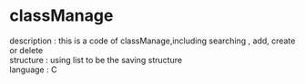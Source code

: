 # classManage     
description : this is a code of classManage,including searching , add, create or delete         
structure : using list to be the saving structure     
language : C     
